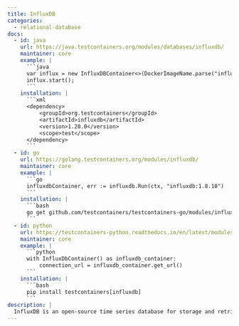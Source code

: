 ```yaml
---
title: InfluxDB
categories:
  - relational-database
docs:
  - id: java
    url: https://java.testcontainers.org/modules/databases/influxdb/
    maintainer: core
    example: |
      ```java
      var influx = new InfluxDBContainer<>(DockerImageName.parse("influxdb:2.0.7"));
      influx.start();
      ```
    installation: |
      ```xml
      <dependency>
          <groupId>org.testcontainers</groupId>
          <artifactId>influxdb</artifactId>
          <version>1.20.0</version>
          <scope>test</scope>
      </dependency>
      ```
  - id: go
    url: https://golang.testcontainers.org/modules/influxdb/
    maintainer: core
    example: |
      ```go
      influxdbContainer, err := influxdb.Run(ctx, "influxdb:1.8.10")
      ```
    installation: |
      ```bash
      go get github.com/testcontainers/testcontainers-go/modules/influxdb
      ```
  - id: python
    url: https://testcontainers-python.readthedocs.io/en/latest/modules/influxdb/README.html
    maintainer: core
    example: |
      ```python
      with InfluxDbContainer() as influxdb_container:
          connection_url = influxdb_container.get_url()
      ```
    installation: |
      ```bash
      pip install testcontainers[influxdb]
      ```
description: |
  InfluxDB is an open-source time series database for storage and retrieval of time series data in fields such as operations monitoring, application metrics, Internet of Things sensor data, and real-time analytics.
---
```

